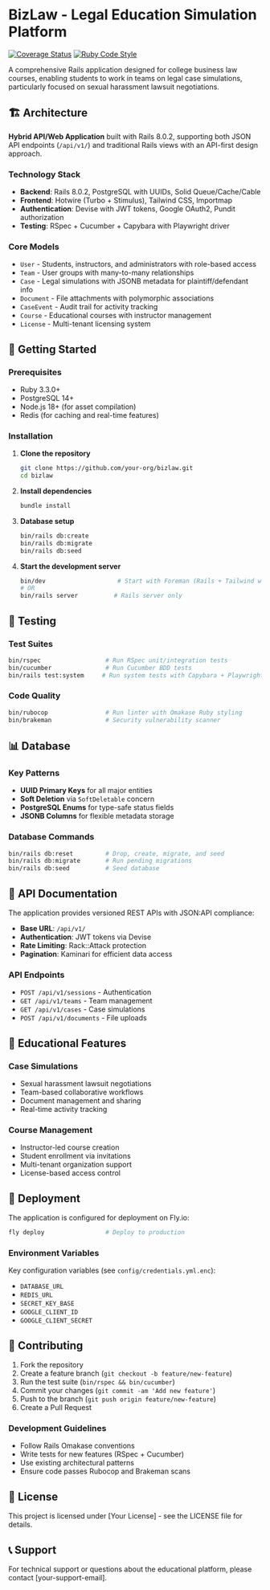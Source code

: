 # BizLaw - Legal Education Simulation Platform

[![Coverage Status](https://coveralls.io/repos/github/MattMencel/bizlaw/badge.svg?branch=main)](https://coveralls.io/github/MattMencel/bizlaw?branch=main)
[![Ruby Code Style](https://img.shields.io/badge/code_style-standard-brightgreen.svg)](https://github.com/standardrb/standard)

A comprehensive Rails application designed for college business law courses, enabling students to work in teams on legal case simulations, particularly focused on sexual harassment lawsuit negotiations.

## 🏗️ Architecture

**Hybrid API/Web Application** built with Rails 8.0.2, supporting both JSON API endpoints (`/api/v1/`) and traditional Rails views with an API-first design approach.

### Technology Stack

- **Backend**: Rails 8.0.2, PostgreSQL with UUIDs, Solid Queue/Cache/Cable
- **Frontend**: Hotwire (Turbo + Stimulus), Tailwind CSS, Importmap
- **Authentication**: Devise with JWT tokens, Google OAuth2, Pundit authorization
- **Testing**: RSpec + Cucumber + Capybara with Playwright driver

### Core Models

- `User` - Students, instructors, and administrators with role-based access
- `Team` - User groups with many-to-many relationships
- `Case` - Legal simulations with JSONB metadata for plaintiff/defendant info
- `Document` - File attachments with polymorphic associations
- `CaseEvent` - Audit trail for activity tracking
- `Course` - Educational courses with instructor management
- `License` - Multi-tenant licensing system

## 🚀 Getting Started

### Prerequisites

- Ruby 3.3.0+
- PostgreSQL 14+
- Node.js 18+ (for asset compilation)
- Redis (for caching and real-time features)

### Installation

1. **Clone the repository**
   ```bash
   git clone https://github.com/your-org/bizlaw.git
   cd bizlaw
   ```

2. **Install dependencies**
   ```bash
   bundle install
   ```

3. **Database setup**
   ```bash
   bin/rails db:create
   bin/rails db:migrate
   bin/rails db:seed
   ```

4. **Start the development server**
   ```bash
   bin/dev                    # Start with Foreman (Rails + Tailwind watch)
   # OR
   bin/rails server          # Rails server only
   ```

## 🧪 Testing

### Test Suites

```bash
bin/rspec                  # Run RSpec unit/integration tests
bin/cucumber               # Run Cucumber BDD tests
bin/rails test:system     # Run system tests with Capybara + Playwright
```

### Code Quality

```bash
bin/rubocop                # Run linter with Omakase Ruby styling
bin/brakeman               # Security vulnerability scanner
```

## 📊 Database

### Key Patterns

- **UUID Primary Keys** for all major entities
- **Soft Deletion** via `SoftDeletable` concern
- **PostgreSQL Enums** for type-safe status fields
- **JSONB Columns** for flexible metadata storage

### Database Commands

```bash
bin/rails db:reset         # Drop, create, migrate, and seed
bin/rails db:migrate       # Run pending migrations
bin/rails db:seed          # Seed database
```

## 🔌 API Documentation

The application provides versioned REST APIs with JSON:API compliance:

- **Base URL**: `/api/v1/`
- **Authentication**: JWT tokens via Devise
- **Rate Limiting**: Rack::Attack protection
- **Pagination**: Kaminari for efficient data access

### API Endpoints

- `POST /api/v1/sessions` - Authentication
- `GET /api/v1/teams` - Team management
- `GET /api/v1/cases` - Case simulations
- `POST /api/v1/documents` - File uploads

## 🏫 Educational Features

### Case Simulations
- Sexual harassment lawsuit negotiations
- Team-based collaborative workflows
- Document management and sharing
- Real-time activity tracking

### Course Management
- Instructor-led course creation
- Student enrollment via invitations
- Multi-tenant organization support
- License-based access control

## 🚢 Deployment

The application is configured for deployment on Fly.io:

```bash
fly deploy                 # Deploy to production
```

### Environment Variables

Key configuration variables (see `config/credentials.yml.enc`):
- `DATABASE_URL`
- `REDIS_URL`
- `SECRET_KEY_BASE`
- `GOOGLE_CLIENT_ID`
- `GOOGLE_CLIENT_SECRET`

## 🤝 Contributing

1. Fork the repository
2. Create a feature branch (`git checkout -b feature/new-feature`)
3. Run the test suite (`bin/rspec && bin/cucumber`)
4. Commit your changes (`git commit -am 'Add new feature'`)
5. Push to the branch (`git push origin feature/new-feature`)
6. Create a Pull Request

### Development Guidelines

- Follow Rails Omakase conventions
- Write tests for new features (RSpec + Cucumber)
- Use existing architectural patterns
- Ensure code passes Rubocop and Brakeman scans

## 📝 License

This project is licensed under [Your License] - see the LICENSE file for details.

## 📞 Support

For technical support or questions about the educational platform, please contact [your-support-email].
